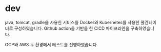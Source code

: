 # dev
java, tomcat, gradle을 사용한 서비스를 Docker와 Kubernetes를 사용한 풀컨테이너로 구성하였습니다.
Github action을 기반을 한 CICD 파이프라인을 구축하였습니다.

GCP와 AWS 두 환경에서 테스트를 진행하였습니다.
